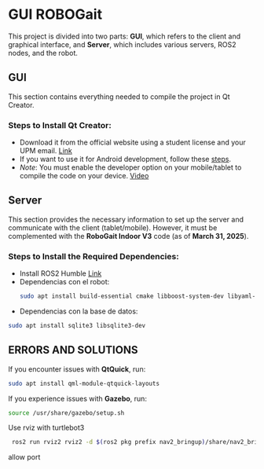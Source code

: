 # GUI ROBOGait

This project is divided into two parts: **GUI**, which refers to the client and graphical interface, and **Server**, which includes various servers, ROS2 nodes, and the robot.

## GUI
This section contains everything needed to compile the project in Qt Creator.

### Steps to Install Qt Creator:
+ Download it from the official website using a student license and your UPM email. [Link](https://www.qt.io/qt-educational-license#application)
+ If you want to use it for Android development, follow these [steps](https://doc.qt.io/qt-6/android-getting-started.html).
+ _Note_: You must enable the developer option on your mobile/tablet to compile the code on your device. [Video](https://youtu.be/f91wxQdP8Ak?si=0kSbNOwmc2m3rqNe)

## Server
This section provides the necessary information to set up the server and communicate with the client (tablet/mobile). However, it must be complemented with the **RoboGait Indoor V3** code (as of **March 31, 2025**).

### Steps to Install the Required Dependencies:
+ Install ROS2 Humble [Link](https://docs.ros.org/en/humble/Installation/Ubuntu-Install-Debs.html)
+ Dependencias con el robot:
  ```bash
  sudo apt install build-essential cmake libboost-system-dev libyaml-cpp-dev nlohmann-json3-dev libopencv-dev
  ```
+ Dependencias con la base de datos:
````bash
sudo apt install sqlite3 libsqlite3-dev
````

## ERRORS AND SOLUTIONS
If you encounter issues with **QtQuick**, run:
```bash
sudo apt install qml-module-qtquick-layouts
```
If you experience issues with **Gazebo**, run:
```bash
source /usr/share/gazebo/setup.sh
```

Use rviz with turtlebot3
```bash
 ros2 run rviz2 rviz2 -d $(ros2 pkg prefix nav2_bringup)/share/nav2_bringup/rviz/nav2_default_view.rviz 
```

allow port 